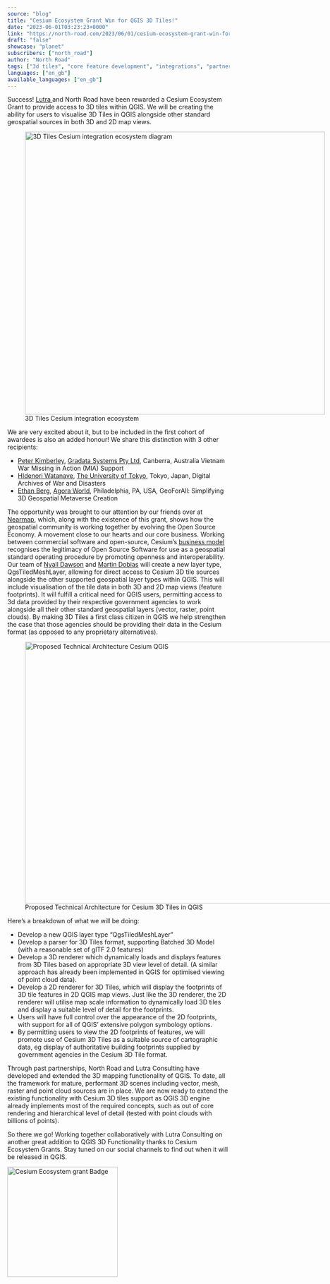 ```yaml
---
source: "blog"
title: "Cesium Ecosystem Grant Win for QGIS 3D Tiles!"
date: "2023-06-01T03:23:23+0000"
link: "https://north-road.com/2023/06/01/cesium-ecosystem-grant-win-for-qgis-3d-tiles/"
draft: "false"
showcase: "planet"
subscribers: ["north_road"]
author: "North Road"
tags: ["3d tiles", "core feature development", "integrations", "partners", "qgis"]
languages: ["en_gb"]
available_languages: ["en_gb"]
---
```


<div class="ql-block">Success! <a class="ql-link" href="https://www.lutraconsulting.co.uk/" rel="noopener noreferrer" target="_blank">Lutra </a>and North Road have been rewarded a Cesium Ecosystem Grant to provide access to 3D tiles within QGIS. We will be creating the ability for users to visualise 3D Tiles in QGIS alongside other standard geospatial sources in both 3D and 2D map views.</div>
<figure class="wp-caption aligncenter" id="attachment_212525" style="width: 680px;"><img alt="3D Tiles Cesium integration ecosystem diagram" class=" wp-image-212525" height="641" src="https://north-road.com/wp-content/uploads/2023/05/Cesium-integration-ecosystem-diagram_QGISv2-1024x964.png" width="680" /><figcaption class="wp-caption-text" id="caption-attachment-212525">3D Tiles Cesium integration ecosystem</figcaption></figure>
<div></div>
<div class="ql-block">We are very excited about it, but to be included in the first cohort of awardees is also an added honour! We share this distinction with 3 other recipients:</div>
<ul>
<li class="ql-block"><a class="ql-link" href="https://www.linkedin.com/in/ACoAAA1MAWYBhe7u7Uc40tXIg_s6awS97NHgGYs" rel="noopener noreferrer" target="_blank">Peter Kimberley</a>, <a class="ql-link" href="https://www.linkedin.com/company/gradata-systems/" rel="noopener noreferrer" target="_blank">Gradata Systems Pty Ltd</a>, Canberra, Australia Vietnam War Missing in Action (MIA) Support</li>
<li class="ql-block"><a class="ql-link" href="https://www.linkedin.com/in/ACoAADsgMRwBYuXpHANwZ5tTIbjtE4OP7Ky2UTQ" rel="noopener noreferrer" target="_blank">HIdenori Watanave</a>, <a class="ql-link" href="https://www.linkedin.com/company/university-of-tokyo/" rel="noopener noreferrer" target="_blank">The University of Tokyo</a>, Tokyo, Japan, Digital Archives of War and Disasters</li>
<li class="ql-block"><a class="ql-link" href="https://www.linkedin.com/in/ACoAAB8in-kBGeFovnyDWRugvSvMD-y0dYpVZAE" rel="noopener noreferrer" target="_blank">Ethan Berg</a>, <a class="ql-link" href="https://www.linkedin.com/company/agoraworld-io/" rel="noopener noreferrer" target="_blank">Agora World</a>, Philadelphia, PA, USA, GeoForAll: Simplifying 3D Geospatial Metaverse Creation</li>
</ul>
<div class="ql-block">The opportunity was brought to our attention by our friends over at <a class="ql-link" href="https://www.nearmap.com/au/en" rel="noopener noreferrer" target="_blank">Nearmap</a>, which, along with the existence of this grant, shows how the geospatial community is working together by evolving the Open Source Economy. A movement close to our hearts and our core business. Working between commercial software and open-source, Cesium&#8217;s <a class="ql-link" href="https://cesium.com/why-cesium/open-ecosystem/cesium-business-model/" rel="noopener noreferrer" target="_blank">business model</a> recognises the legitimacy of Open Source Software for use as a geospatial standard operating procedure by promoting openness and interoperability.</div>
<div class="ql-block"></div>
<div class="ql-block">Our team of <a class="ql-link" href="https://www.linkedin.com/in/nyall-dawson-18b6016a/" rel="noopener noreferrer" target="_blank">Nyall Dawson</a> and <a class="ql-link" href="https://www.linkedin.com/in/martin-dobias-92590339/" rel="noopener noreferrer" target="_blank">Martin Dobias</a> will create a new layer type, QgsTiledMeshLayer, allowing for direct access to Cesium 3D tile sources alongside the other supported geospatial layer types within QGIS. This will include visualisation of the tile data in both 3D and 2D map views (feature footprints). It will fulfill a critical need for QGIS users, permitting access to 3d data provided by their respective government agencies to work alongside all their other standard geospatial layers (vector, raster, point clouds). By making 3D Tiles a first class citizen in QGIS we help strengthen the case that those agencies should be providing their data in the Cesium format (as opposed to any proprietary alternatives).</div>
<div class="ql-block">
<figure class="wp-caption aligncenter" id="attachment_212532" style="width: 1024px;"><img alt="Proposed Technical Architecture Cesium QGIS" class="size-full wp-image-212532" height="593" src="https://north-road.com/wp-content/uploads/2023/05/Proposed-Technical-Architecture-Cesium-QGIS-v2-e1684390715529.png" width="1024" /><figcaption class="wp-caption-text" id="caption-attachment-212532">Proposed Technical Architecture for Cesium 3D Tiles in QGIS</figcaption></figure>
</div>
<div class="ql-block"></div>
<div>
<div class="ql-block">Here&#8217;s a breakdown of what we will be doing:</div>
<ul>
<li>Develop a new QGIS layer type “QgsTiledMeshLayer”</li>
<li>Develop a parser for 3D Tiles format, supporting Batched 3D Model (with a reasonable set of glTF 2.0 features)</li>
<li>Develop a 3D renderer which dynamically loads and displays features from 3D Tiles based on appropriate 3D view level of detail. (A similar approach has already been implemented in QGIS for optimised viewing of point cloud data).</li>
<li>Develop a 2D renderer for 3D Tiles, which will display the footprints of 3D tile features in 2D QGIS map views. Just like the 3D renderer, the 2D renderer will utilise map scale information to dynamically load 3D tiles and display a suitable level of detail for the footprints.</li>
<li>Users will have full control over the appearance of the 2D footprints, with support for all of QGIS’ extensive polygon symbology options.</li>
<li>By permitting users to view the 2D footprints of features, we will promote use of Cesium 3D Tiles as a suitable source of cartographic data, eg display of authoritative building footprints supplied by government agencies in the Cesium 3D Tile format.</li>
</ul>
<p>Through past partnerships, North Road and Lutra Consulting have developed and extended the 3D mapping functionality of QGIS. To date, all the framework for mature, performant 3D scenes including vector, mesh, raster and point cloud sources are in place. We are now ready to extend the existing functionality with Cesium 3D tiles support as QGIS 3D engine already implements most of the required concepts, such as out of core rendering and hierarchical level of detail (tested with point clouds with billions of points).</p>
</div>
<p>So there we go! Working together collaboratively with Lutra Consulting on another great addition to QGIS 3D Functionality thanks to Cesium Ecosystem Grants. Stay tuned on our social channels to find out when it will be released in QGIS.</p>
<p><img alt="Cesium Ecosystem grant Badge" class="wp-image-212524 aligncenter" height="250" src="https://north-road.com/wp-content/uploads/2023/05/73304078772281.png" width="250" /></p>
<p>&nbsp;</p>
